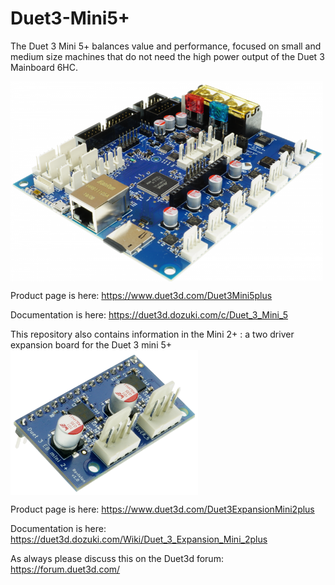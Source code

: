 # Duet3-Mini5+
The Duet 3 Mini 5+ balances value and performance, focused on small and medium size machines that do not need the high power output of the Duet 3 Mainboard 6HC. 

<img src="/mini5plus.PNG?raw=true" align="center" width="500" >

Product page is here: https://www.duet3d.com/Duet3Mini5plus

Documentation is here: https://duet3d.dozuki.com/c/Duet_3_Mini_5

This repository also contains information in the Mini 2+ : a two driver expansion board for the Duet 3 mini 5+
<img src="/mini2plus/Duet3ExpansionMini2+_m.png?raw=true" align="center" width="300" >

Product page is here: https://www.duet3d.com/Duet3ExpansionMini2plus

Documentation is here: https://duet3d.dozuki.com/Wiki/Duet_3_Expansion_Mini_2plus

As always please discuss this on the Duet3d forum: https://forum.duet3d.com/
